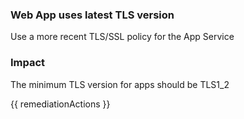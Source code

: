
### Web App uses latest TLS version

Use a more recent TLS/SSL policy for the App Service

### Impact
The minimum TLS version for apps should be TLS1_2

<!-- DO NOT CHANGE -->
{{ remediationActions }}

